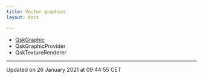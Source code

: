 ```yaml
---
title: Vector graphics
layout: docs

---
```







* [QskGraphic](/docs/classes/class_qsk_graphic/)
* QskGraphicProvider
* QskTextureRenderer 

-------------------------------

Updated on 26 January 2021 at 09:44:55 CET
